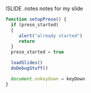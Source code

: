!SLIDE
.notes notes for my slide

```javascript
function setupPreso() {
  if (preso_started)
  {
     alert("already started")
     return
  }
  preso_started = true

  loadSlides()
  doDebugStuff()

  document.onkeydown = keyDown
}
```
